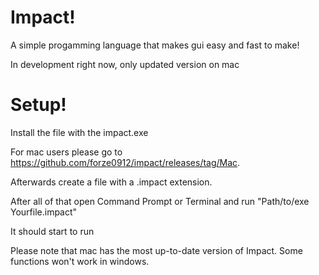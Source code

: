 # Impact!

A simple progamming language that makes gui easy and fast to make!

In development right now, only updated version on mac

# Setup!

Install the file with the impact.exe

For mac users please go to https://github.com/forze0912/impact/releases/tag/Mac.

Afterwards create a file with a .impact extension.

After all of that open Command Prompt or Terminal and run "Path/to/exe Yourfile.impact"

It should start to run

Please note that mac has the most up-to-date version of Impact. Some functions won't work in windows.
